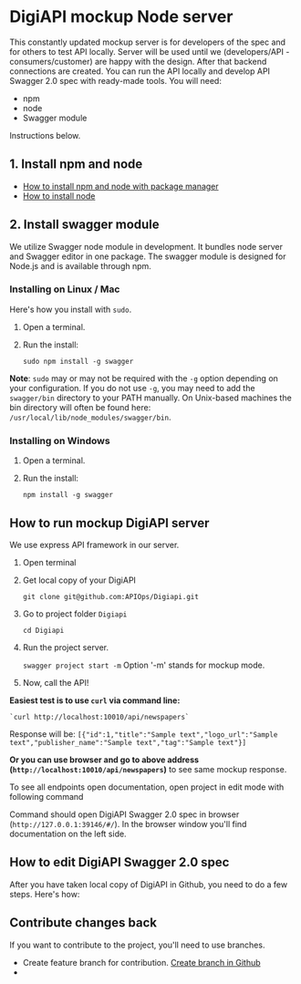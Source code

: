# DigiAPI mockup Node server

This constantly updated mockup server is for developers of the spec and for others to test API locally. Server will be used until we (developers/API -consumers/customer) are happy with the design. After that backend connections are created. 
You can run the API locally and develop API Swagger 2.0 spec with ready-made tools. You will need: 
* npm
* node
* Swagger module

Instructions below. 

## 1. Install npm and node
* [How to install npm and node with package manager](https://nodejs.org/en/download/package-manager/)
* [How to install node](https://docs.npmjs.com/getting-started/installing-node)

## 2. Install swagger module

We utilize Swagger node module in development. It bundles node server and Swagger editor in one package. The swagger module is designed for Node.js and is available through npm.

### Installing on Linux / Mac

Here's how you install with `sudo`.

1. Open a terminal. 
2. Run the install:

    `sudo npm install -g swagger`

**Note**: `sudo` may or may not be required with the `-g` option depending on your configuration. If you do not use `-g`, you may need to add the `swagger/bin` directory to your PATH manually. On Unix-based machines 
the bin directory will often be found here: `/usr/local/lib/node_modules/swagger/bin`.

### Installing on Windows

1. Open a terminal.
2. Run the install:

    `npm install -g swagger`

## How to run mockup DigiAPI server

We use express API framework in our server.

1. Open terminal 

2. Get local copy of your DigiAPI
 
    `git clone git@github.com:APIOps/Digiapi.git`

3. Go to project folder `Digiapi`

    `cd Digiapi`

4. Run the project server.

    `swagger project start -m` Option '-m' stands for mockup mode.  

5. Now, call the API!

**Easiest test is to use `curl` via command line:** 

    `curl http://localhost:10010/api/newspapers`

Response will be: 
    `[{"id":1,"title":"Sample text","logo_url":"Sample text","publisher_name":"Sample text","tag":"Sample text"}]`

**Or you can use browser and go to above address (`http://localhost:10010/api/newspapers`)** to see same mockup response.

To see all endpoints open documentation, open project in edit mode with following command

Command should open DigiAPI Swagger 2.0 spec in browser (`http://127.0.0.1:39146/#/`). In the browser window you'll find documentation on the left side. 


## How to edit DigiAPI Swagger 2.0 spec
After you have taken local copy of DigiAPI in Github, you need to do a few steps. Here's how: 


## Contribute changes back

If you want to contribute to the project, you'll need to use branches. 
* Create feature branch for contribution. [Create branch in Github ](https://help.github.com/articles/creating-and-deleting-branches-within-your-repository/)
* 
